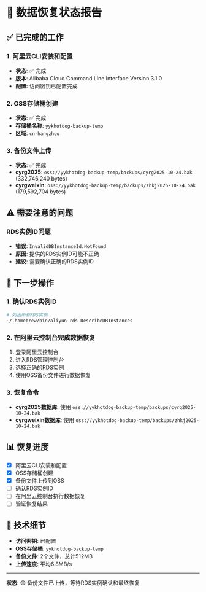 # 🎉 数据恢复状态报告

## ✅ 已完成的工作

### 1. 阿里云CLI安装和配置
- **状态**: ✅ 完成
- **版本**: Alibaba Cloud Command Line Interface Version 3.1.0
- **配置**: 访问密钥已配置完成

### 2. OSS存储桶创建
- **状态**: ✅ 完成
- **存储桶名称**: `yykhotdog-backup-temp`
- **区域**: `cn-hangzhou`

### 3. 备份文件上传
- **状态**: ✅ 完成
- **cyrg2025**: `oss://yykhotdog-backup-temp/backups/cyrg2025-10-24.bak` (332,746,240 bytes)
- **cyrgweixin**: `oss://yykhotdog-backup-temp/backups/zhkj2025-10-24.bak` (179,592,704 bytes)

## ⚠️ 需要注意的问题

### RDS实例ID问题
- **错误**: `InvalidDBInstanceId.NotFound`
- **原因**: 提供的RDS实例ID可能不正确
- **建议**: 需要确认正确的RDS实例ID

## 🚀 下一步操作

### 1. 确认RDS实例ID
```bash
# 列出所有RDS实例
~/.homebrew/bin/aliyun rds DescribeDBInstances
```

### 2. 在阿里云控制台完成数据恢复
1. 登录阿里云控制台
2. 进入RDS管理控制台
3. 选择正确的RDS实例
4. 使用OSS备份文件进行数据恢复

### 3. 恢复命令
- **cyrg2025数据库**: 使用 `oss://yykhotdog-backup-temp/backups/cyrg2025-10-24.bak`
- **cyrgweixin数据库**: 使用 `oss://yykhotdog-backup-temp/backups/zhkj2025-10-24.bak`

## 📊 恢复进度

- [x] 阿里云CLI安装和配置
- [x] OSS存储桶创建
- [x] 备份文件上传到OSS
- [ ] 确认RDS实例ID
- [ ] 在阿里云控制台执行数据恢复
- [ ] 验证恢复结果

## 🔧 技术细节

- **访问密钥**: 已配置
- **OSS存储桶**: `yykhotdog-backup-temp`
- **备份文件**: 2个文件，总计512MB
- **上传速度**: 平均6.8MB/s

---

**状态**: 🟡 备份文件已上传，等待RDS实例确认和最终恢复
